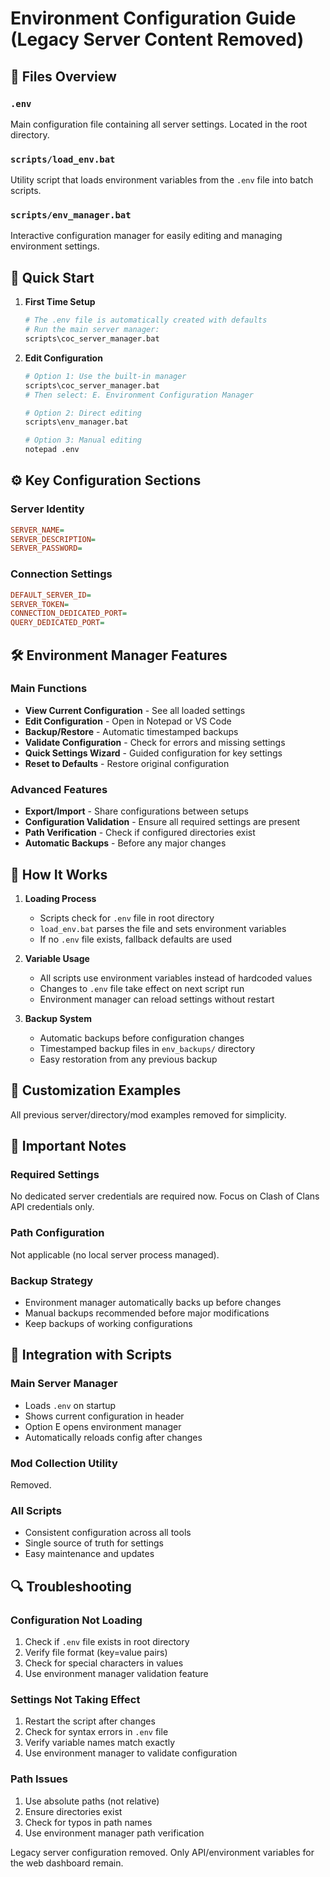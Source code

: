 # Environment Configuration Guide (Legacy Server Content Removed)

## 📁 Files Overview

### `.env` 
Main configuration file containing all server settings. Located in the root directory.

### `scripts/load_env.bat`
Utility script that loads environment variables from the `.env` file into batch scripts.

### `scripts/env_manager.bat`
Interactive configuration manager for easily editing and managing environment settings.

## 🚀 Quick Start

1. **First Time Setup**
   ```bash
   # The .env file is automatically created with defaults
   # Run the main server manager:
   scripts\coc_server_manager.bat
   ```

2. **Edit Configuration**
   ```bash
   # Option 1: Use the built-in manager
   scripts\coc_server_manager.bat
   # Then select: E. Environment Configuration Manager
   
   # Option 2: Direct editing
   scripts\env_manager.bat
   
   # Option 3: Manual editing
   notepad .env
   ```

## ⚙️ Key Configuration Sections

### Server Identity
```ini
SERVER_NAME=
SERVER_DESCRIPTION=
SERVER_PASSWORD=
```

### Connection Settings
```ini
DEFAULT_SERVER_ID=
SERVER_TOKEN=
CONNECTION_DEDICATED_PORT=
QUERY_DEDICATED_PORT=
```

## 🛠️ Environment Manager Features

### Main Functions

- **View Current Configuration** - See all loaded settings
- **Edit Configuration** - Open in Notepad or VS Code
- **Backup/Restore** - Automatic timestamped backups
- **Validate Configuration** - Check for errors and missing settings
- **Quick Settings Wizard** - Guided configuration for key settings
- **Reset to Defaults** - Restore original configuration

### Advanced Features

- **Export/Import** - Share configurations between setups
- **Configuration Validation** - Ensure all required settings are present
- **Path Verification** - Check if configured directories exist
- **Automatic Backups** - Before any major changes

## 🔧 How It Works

1. **Loading Process**
   - Scripts check for `.env` file in root directory
   - `load_env.bat` parses the file and sets environment variables
   - If no `.env` file exists, fallback defaults are used

2. **Variable Usage**
   - All scripts use environment variables instead of hardcoded values
   - Changes to `.env` file take effect on next script run
   - Environment manager can reload settings without restart

3. **Backup System**
   - Automatic backups before configuration changes
   - Timestamped backup files in `env_backups/` directory
   - Easy restoration from any previous backup

## 📝 Customization Examples

All previous server/directory/mod examples removed for simplicity.

## 🚨 Important Notes

### Required Settings

No dedicated server credentials are required now. Focus on Clash of Clans API credentials only.

### Path Configuration

Not applicable (no local server process managed).

### Backup Strategy

- Environment manager automatically backs up before changes
- Manual backups recommended before major modifications
- Keep backups of working configurations

## 🎯 Integration with Scripts

### Main Server Manager

- Loads `.env` on startup
- Shows current configuration in header
- Option E opens environment manager
- Automatically reloads config after changes

### Mod Collection Utility

Removed.

### All Scripts

- Consistent configuration across all tools
- Single source of truth for settings
- Easy maintenance and updates

## 🔍 Troubleshooting

### Configuration Not Loading

1. Check if `.env` file exists in root directory
2. Verify file format (key=value pairs)
3. Check for special characters in values
4. Use environment manager validation feature

### Settings Not Taking Effect

1. Restart the script after changes
2. Check for syntax errors in `.env` file
3. Verify variable names match exactly
4. Use environment manager to validate configuration

### Path Issues

1. Use absolute paths (not relative)
2. Ensure directories exist
3. Check for typos in path names
4. Use environment manager path verification

Legacy server configuration removed. Only API/environment variables for the web dashboard remain.
